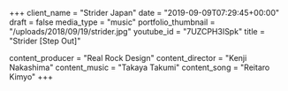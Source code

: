 +++
client_name = "Strider Japan"
date = "2019-09-09T07:29:45+00:00"
draft = false
media_type = "music"
portfolio_thumbnail = "/uploads/2018/09/19/strider.jpg"
youtube_id = "7UZCPH3ISpk"
title = "Strider [Step Out]"

content_producer = "Real Rock Design"
content_director = "Kenji  Nakashima"
content_music = "Takaya Takumi"
content_song = "Reitaro Kimyo"
+++
